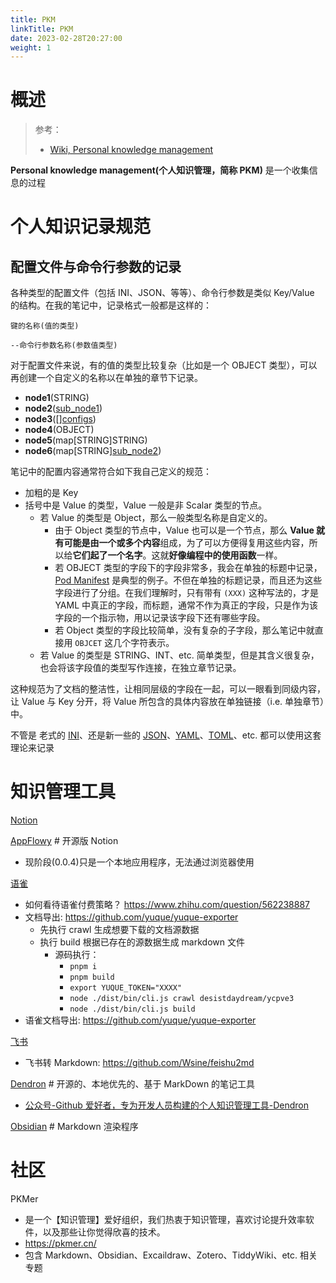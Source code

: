 ```yaml
---
title: PKM
linkTitle: PKM
date: 2023-02-28T20:27:00
weight: 1
---
```


# 概述

> 参考：
>
> - [Wiki, Personal knowledge management](https://en.wikipedia.org/wiki/Personal_knowledge_management)

**Personal knowledge management(个人知识管理，简称 PKM)** 是一个收集信息的过程

# 个人知识记录规范

## 配置文件与命令行参数的记录

各种类型的配置文件（包括 INI、JSON、等等）、命令行参数是类似 Key/Value 的结构。在我的笔记中，记录格式一般都是这样的：

`键的名称(值的类型)`

`--命令行参数名称(参数值类型)`

对于配置文件来说，有的值的类型比较复杂（比如是一个 OBJECT 类型），可以再创建一个自定义的名称以在单独的章节下记录。

- **node1**(STRING)
- **node2**([sub_node1](#sub_node1))
- **node3**(\[][configs](#configs))
- **node4**(OBJECT)
- **node5**(map\[STRING]STRING)
- **node6**(map\[STRING][sub_node2](#sub_node2))

笔记中的配置内容通常符合如下我自己定义的规范：

- 加粗的是 Key
- 括号中是 Value 的类型，Value 一般是非 Scalar 类型的节点。
  - 若 Value 的类型是 Object，那么一般类型名称是自定义的。
    - 由于 Object 类型的节点中，Value 也可以是一个节点，那么 **Value 就有可能是由一个或多个内容**组成，为了可以方便得复用这些内容，所以给**它们起了一个名字**。这就**好像编程中的使用函数**一样。
    - 若 OBJECT 类型的字段下的字段非常多，我会在单独的标题中记录，[Pod Manifest](/docs/10.云原生/Kubernetes/API%20Resource%20与%20Object/API%20参考/工作负载资源/Pod%20Manifest.md) 是典型的例子。不但在单独的标题记录，而且还为这些字段进行了分组。在我们理解时，只有带有 `(XXX)` 这种写法的，才是 YAML 中真正的字段，而标题，通常不作为真正的字段，只是作为该字段的一个指示物，用以记录该字段下还有哪些字段。
    - 若 Object 类型的字段比较简单，没有复杂的子字段，那么笔记中就直接用 `OBJCET` 这几个字符表示。
  - 若 Value 的类型是 STRING、INT、etc. 简单类型，但是其含义很复杂，也会将该字段值的类型写作连接，在独立章节记录。

这种规范为了文档的整洁性，让相同层级的字段在一起，可以一眼看到同级内容，让 Value 与 Key 分开，将 Value 所包含的具体内容放在单独链接（i.e. 单独章节）中。

不管是 老式的 [INI](docs/2.编程/无法分类的语言/INI.md)、还是新一些的 [JSON](docs/2.编程/无法分类的语言/JSON.md)、[YAML](docs/2.编程/无法分类的语言/YAML.md)、[TOML](docs/2.编程/无法分类的语言/TOML.md)、etc. 都可以使用这套理论来记录

# 知识管理工具

[Notion](https://www.notion.so/)

[AppFlowy](https://github.com/AppFlowy-IO/AppFlowy) # 开源版 Notion

- 现阶段(0.0.4)只是一个本地应用程序，无法通过浏览器使用

[语雀](https://www.yuque.com/)

- 如何看待语雀付费策略？ https://www.zhihu.com/question/562238887
- 文档导出: https://github.com/yuque/yuque-exporter
  - 先执行 crawl 生成想要下载的文档源数据
  - 执行 build 根据已存在的源数据生成 markdown 文件
    - 源码执行：
      - `pnpm i`
      - `pnpm build`
      - `export YUQUE_TOKEN="XXXX"`
      - `node ./dist/bin/cli.js crawl desistdaydream/ycpve3`
      - `node ./dist/bin/cli.js build`
- 语雀文档导出: https://github.com/yuque/yuque-exporter

[飞书](https://www.feishu.cn/product/docs)

- 飞书转 Markdown: https://github.com/Wsine/feishu2md

[Dendron](https://github.com/dendronhq/dendron) # 开源的、本地优先的、基于 MarkDown 的笔记工具

- [公众号-Github 爱好者，专为开发人员构建的个人知识管理工具-Dendron](https://mp.weixin.qq.com/s/HbM93O49aOgW6w_ZX9lzlA)

[Obsidian](/docs/学习/PKM/Obsidian.md) # Markdown 渲染程序

# 社区

PKMer

- 是一个【知识管理】爱好组织，我们热衷于知识管理，喜欢讨论提升效率软件，以及那些让你觉得欣喜的技术。
- https://pkmer.cn/
- 包含 Markdown、Obsidian、Excaildraw、Zotero、TiddyWiki、etc. 相关专题

